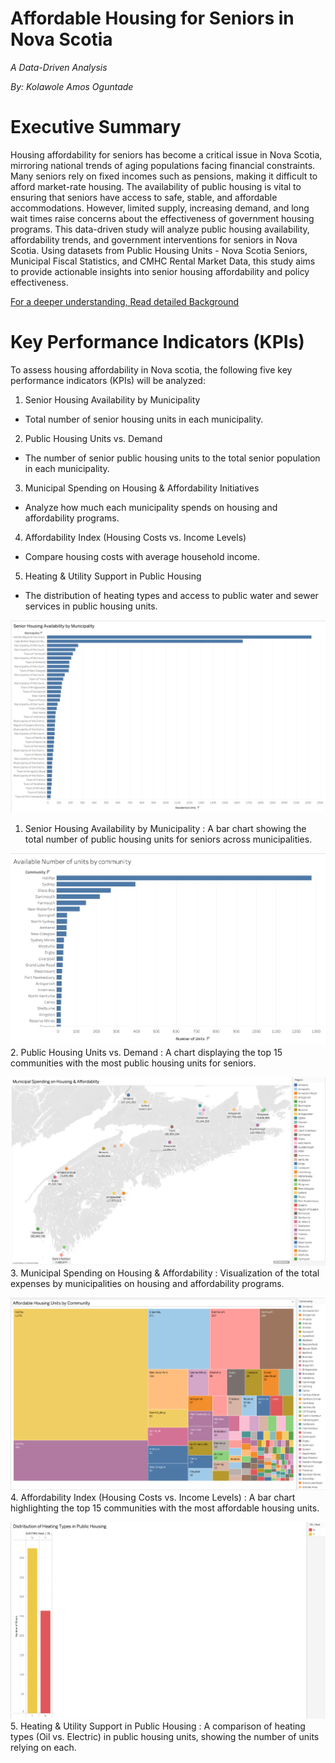 # Affordable Housing for Seniors in Nova Scotia
*A Data-Driven Analysis*

*By: Kolawole Amos Oguntade*

# Executive Summary
Housing affordability for seniors has become a critical issue in Nova Scotia, mirroring national trends of aging populations facing financial constraints. Many seniors rely on fixed incomes such as pensions, making it difficult to afford market-rate housing. The availability of public housing is vital to ensuring that seniors have access to safe, stable, and affordable accommodations. However, limited supply, increasing demand, and long wait times raise concerns about the effectiveness of government housing programs.
This data-driven study will analyze public housing availability, affordability trends, and government interventions for seniors in Nova Scotia. Using datasets from Public Housing Units - Nova Scotia Seniors, Municipal Fiscal Statistics, and CMHC Rental Market Data, this study aims to provide actionable insights into senior housing affordability and policy effectiveness.

[For a deeper understanding, Read detailed Background](Background.md)

# Key Performance Indicators (KPIs)
To assess housing affordability in Nova scotia, the following five key performance indicators (KPIs) will be analyzed:
1.	Senior Housing Availability by Municipality
- Total number of senior housing units in each municipality.

2. Public Housing Units vs. Demand
- The number of senior public housing units to the total senior population in each municipality.

3. Municipal Spending on Housing & Affordability Initiatives
- Analyze how much each municipality spends on housing and affordability programs.

4. Affordability Index (Housing Costs vs. Income Levels)
- Compare housing costs with average household income.

5. Heating & Utility Support in Public Housing
- The distribution of heating types and access to public water and sewer services in public housing units.

![Number of units](IMG/figure2.png)
1. Senior Housing Availability by Municipality : A bar chart showing the total number of public housing units for seniors across municipalities.
  
![Number of units](IMG/figure1.png)
2. Public Housing Units vs. Demand : A chart displaying the top 15 communities with the most public housing units for seniors.

![Number of units](IMG/figure3.png)
3. Municipal Spending on Housing & Affordability : Visualization of the total expenses by municipalities on housing and affordability programs.

![Number of units](IMG/firgure4.png)
4. Affordability Index (Housing Costs vs. Income Levels) : A bar chart highlighting the top 15 communities with the most affordable housing units.

![Number of units](IMG/figure5.png)
5. Heating & Utility Support in Public Housing : A comparison of heating types (Oil vs. Electric) in public housing units, showing the number of units relying on each.
